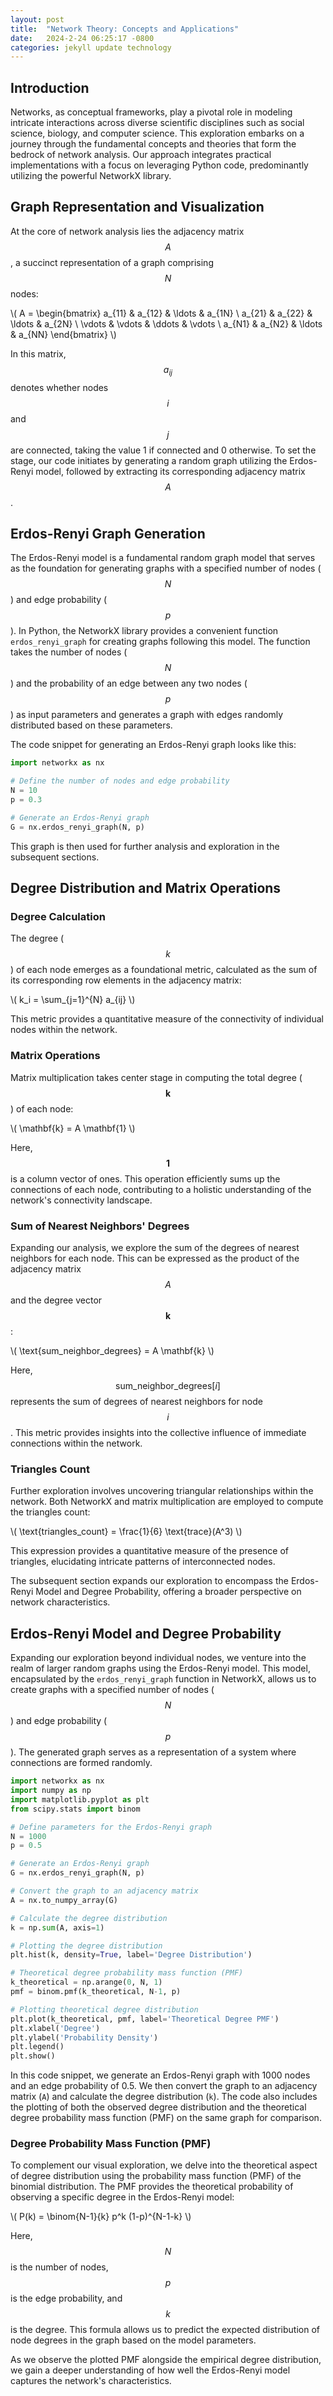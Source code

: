 ```yaml
---
layout: post
title:  "Network Theory: Concepts and Applications"
date:   2024-2-24 06:25:17 -0800
categories: jekyll update technology
---
```


## Introduction
Networks, as conceptual frameworks, play a pivotal role in modeling intricate interactions across diverse scientific disciplines such as social science, biology, and computer science. This exploration embarks on a journey through the fundamental concepts and theories that form the bedrock of network analysis. Our approach integrates practical implementations with a focus on leveraging Python code, predominantly utilizing the powerful NetworkX library.

## Graph Representation and Visualization

At the core of network analysis lies the adjacency matrix $$ A $$, a succinct representation of a graph comprising $$ N $$ nodes:

\\( A = \begin{bmatrix} a_{11} & a_{12} & \ldots & a_{1N} 
\\ a_{21} & a_{22} & \ldots & a_{2N} \\ \vdots & \vdots & \ddots & \vdots
 \\ a_{N1} & a_{N2} & \ldots & a_{NN} \end{bmatrix} \\)

In this matrix, $$ a_{ij} $$ denotes whether nodes $$ i $$ and $$ j $$ are connected, taking the value 1 if connected and 0 otherwise. To set the stage, our code initiates by generating a random graph utilizing the Erdos-Renyi model, followed by extracting its corresponding adjacency matrix $$ A $$.

## Erdos-Renyi Graph Generation

The Erdos-Renyi model is a fundamental random graph model that serves as the foundation for generating graphs with a specified number of nodes ($$ N $$) and edge probability ($$ p $$). In Python, the NetworkX library provides a convenient function `erdos_renyi_graph` for creating graphs following this model. The function takes the number of nodes ($$ N $$) and the probability of an edge between any two nodes ($$ p $$) as input parameters and generates a graph with edges randomly distributed based on these parameters.

The code snippet for generating an Erdos-Renyi graph looks like this:

```python
import networkx as nx

# Define the number of nodes and edge probability
N = 10
p = 0.3

# Generate an Erdos-Renyi graph
G = nx.erdos_renyi_graph(N, p)
```

This graph is then used for further analysis and exploration in the subsequent sections.

## Degree Distribution and Matrix Operations

### Degree Calculation

The degree ($$ k $$) of each node emerges as a foundational metric, calculated as the sum of its corresponding row elements in the adjacency matrix:

\\( k_i = \sum_{j=1}^{N} a_{ij} \\)

This metric provides a quantitative measure of the connectivity of individual nodes within the network.

### Matrix Operations

Matrix multiplication takes center stage in computing the total degree ($$ \mathbf{k} $$) of each node:

\\( \mathbf{k} = A \mathbf{1} \\)

Here, $$ \mathbf{1} $$ is a column vector of ones. This operation efficiently sums up the connections of each node, contributing to a holistic understanding of the network's connectivity landscape.

### Sum of Nearest Neighbors' Degrees

Expanding our analysis, we explore the sum of the degrees of nearest neighbors for each node. This can be expressed as the product of the adjacency matrix $$ A $$ and the degree vector $$ \mathbf{k} $$:

\\( \text{sum\_neighbor\_degrees} = A \mathbf{k} \\)

Here, $$\text{sum_neighbor_degrees}[i]$$ represents the sum of degrees of nearest neighbors for node $$ i $$. This metric provides insights into the collective influence of immediate connections within the network.

### Triangles Count

Further exploration involves uncovering triangular relationships within the network. Both NetworkX and matrix multiplication are employed to compute the triangles count:

\\( \text{triangles\_count} = \frac{1}{6} \text{trace}(A^3) \\)

This expression provides a quantitative measure of the presence of triangles, elucidating intricate patterns of interconnected nodes.

The subsequent section expands our exploration to encompass the Erdos-Renyi Model and Degree Probability, offering a broader perspective on network characteristics.
## Erdos-Renyi Model and Degree Probability

Expanding our exploration beyond individual nodes, we venture into the realm of larger random graphs using the Erdos-Renyi model. This model, encapsulated by the `erdos_renyi_graph` function in NetworkX, allows us to create graphs with a specified number of nodes ($$ N $$) and edge probability ($$ p $$). The generated graph serves as a representation of a system where connections are formed randomly.

```python
import networkx as nx
import numpy as np
import matplotlib.pyplot as plt
from scipy.stats import binom

# Define parameters for the Erdos-Renyi graph
N = 1000
p = 0.5

# Generate an Erdos-Renyi graph
G = nx.erdos_renyi_graph(N, p)

# Convert the graph to an adjacency matrix
A = nx.to_numpy_array(G)

# Calculate the degree distribution
k = np.sum(A, axis=1)

# Plotting the degree distribution
plt.hist(k, density=True, label='Degree Distribution')

# Theoretical degree probability mass function (PMF)
k_theoretical = np.arange(0, N, 1)
pmf = binom.pmf(k_theoretical, N-1, p)

# Plotting theoretical degree distribution
plt.plot(k_theoretical, pmf, label='Theoretical Degree PMF')
plt.xlabel('Degree')
plt.ylabel('Probability Density')
plt.legend()
plt.show()
```

In this code snippet, we generate an Erdos-Renyi graph with 1000 nodes and an edge probability of 0.5. We then convert the graph to an adjacency matrix (`A`) and calculate the degree distribution (`k`). The code also includes the plotting of both the observed degree distribution and the theoretical degree probability mass function (PMF) on the same graph for comparison.

### Degree Probability Mass Function (PMF)

To complement our visual exploration, we delve into the theoretical aspect of degree distribution using the probability mass function (PMF) of the binomial distribution. The PMF provides the theoretical probability of observing a specific degree in the Erdos-Renyi model:

\\( P(k) = \binom{N-1}{k} p^k (1-p)^{N-1-k} \\)

Here, $$ N $$ is the number of nodes, $$ p $$ is the edge probability, and $$ k $$ is the degree. This formula allows us to predict the expected distribution of node degrees in the graph based on the model parameters.

As we observe the plotted PMF alongside the empirical degree distribution, we gain a deeper understanding of how well the Erdos-Renyi model captures the network's characteristics.
<div>                        <script type="text/javascript">window.PlotlyConfig = {MathJaxConfig: 'local'};</script>
        <script charset="utf-8" src="https://cdn.plot.ly/plotly-2.24.1.min.js"></script>                <div id="bd6f53ca-fa66-476d-9af6-e227100a2077" class="plotly-graph-div" style="height:100%; width:100%;"></div>            <script type="text/javascript">                                    window.PLOTLYENV=window.PLOTLYENV || {};                                    if (document.getElementById("bd6f53ca-fa66-476d-9af6-e227100a2077")) {                    Plotly.newPlot(                        "bd6f53ca-fa66-476d-9af6-e227100a2077",                        [{"histnorm":"probability","name":"Degree Distribution","nbinsx":98,"x":[491.0,493.0,480.0,506.0,503.0,485.0,476.0,494.0,496.0,494.0,482.0,500.0,528.0,502.0,487.0,505.0,469.0,478.0,520.0,528.0,473.0,472.0,523.0,459.0,504.0,503.0,535.0,507.0,516.0,514.0,499.0,486.0,507.0,484.0,493.0,516.0,499.0,506.0,514.0,494.0,512.0,508.0,514.0,528.0,484.0,495.0,476.0,506.0,493.0,478.0,526.0,507.0,508.0,536.0,476.0,481.0,477.0,495.0,500.0,507.0,494.0,510.0,484.0,468.0,488.0,481.0,511.0,524.0,508.0,488.0,514.0,512.0,509.0,482.0,492.0,527.0,502.0,517.0,492.0,477.0,496.0,494.0,511.0,509.0,507.0,499.0,514.0,489.0,516.0,514.0,454.0,481.0,500.0,499.0,503.0,508.0,494.0,494.0,548.0,504.0,505.0,479.0,509.0,503.0,485.0,477.0,534.0,480.0,501.0,495.0,458.0,511.0,497.0,489.0,511.0,547.0,510.0,502.0,474.0,494.0,521.0,518.0,501.0,500.0,531.0,528.0,476.0,525.0,483.0,514.0,526.0,504.0,514.0,508.0,497.0,491.0,497.0,527.0,473.0,510.0,509.0,510.0,465.0,507.0,516.0,505.0,498.0,505.0,498.0,504.0,516.0,487.0,489.0,508.0,497.0,498.0,503.0,484.0,490.0,519.0,478.0,509.0,488.0,474.0,512.0,496.0,465.0,508.0,501.0,498.0,494.0,510.0,490.0,521.0,510.0,500.0,478.0,479.0,503.0,496.0,497.0,518.0,523.0,502.0,495.0,491.0,493.0,480.0,510.0,510.0,527.0,514.0,511.0,479.0,520.0,496.0,492.0,501.0,490.0,494.0,493.0,520.0,505.0,503.0,474.0,498.0,487.0,474.0,486.0,512.0,500.0,501.0,487.0,496.0,482.0,516.0,480.0,498.0,488.0,524.0,485.0,510.0,507.0,498.0,492.0,505.0,500.0,496.0,532.0,461.0,487.0,523.0,492.0,504.0,551.0,493.0,489.0,503.0,490.0,476.0,479.0,525.0,478.0,511.0,463.0,501.0,499.0,523.0,507.0,475.0,482.0,492.0,484.0,510.0,477.0,509.0,493.0,486.0,490.0,504.0,498.0,508.0,497.0,496.0,527.0,479.0,494.0,509.0,513.0,502.0,500.0,502.0,474.0,516.0,498.0,500.0,514.0,504.0,505.0,511.0,491.0,510.0,486.0,478.0,488.0,506.0,482.0,478.0,519.0,492.0,518.0,516.0,526.0,512.0,509.0,517.0,496.0,521.0,493.0,520.0,491.0,516.0,527.0,511.0,512.0,494.0,500.0,482.0,491.0,486.0,523.0,513.0,488.0,496.0,520.0,500.0,517.0,508.0,497.0,494.0,471.0,505.0,507.0,512.0,517.0,461.0,514.0,512.0,524.0,493.0,501.0,474.0,500.0,486.0,497.0,492.0,484.0,514.0,478.0,528.0,497.0,508.0,476.0,491.0,515.0,480.0,486.0,510.0,497.0,532.0,531.0,517.0,509.0,500.0,491.0,513.0,507.0,503.0,469.0,501.0,487.0,477.0,477.0,503.0,525.0,506.0,521.0,521.0,492.0,503.0,494.0,533.0,493.0,495.0,490.0,480.0,497.0,479.0,512.0,526.0,495.0,498.0,509.0,485.0,517.0,509.0,514.0,509.0,522.0,467.0,516.0,492.0,504.0,491.0,484.0,505.0,518.0,480.0,471.0,507.0,512.0,507.0,468.0,509.0,487.0,519.0,510.0,503.0,532.0,488.0,505.0,500.0,500.0,481.0,517.0,504.0,503.0,510.0,477.0,468.0,488.0,487.0,491.0,495.0,524.0,522.0,497.0,509.0,498.0,517.0,496.0,512.0,489.0,484.0,502.0,500.0,508.0,493.0,534.0,514.0,508.0,504.0,471.0,517.0,482.0,494.0,489.0,502.0,506.0,487.0,483.0,517.0,486.0,503.0,499.0,482.0,502.0,521.0,483.0,528.0,489.0,488.0,510.0,461.0,510.0,499.0,501.0,515.0,519.0,497.0,518.0,497.0,501.0,481.0,495.0,504.0,490.0,498.0,478.0,480.0,493.0,491.0,537.0,500.0,508.0,492.0,513.0,500.0,474.0,479.0,480.0,475.0,487.0,470.0,495.0,472.0,501.0,507.0,499.0,509.0,521.0,478.0,524.0,505.0,515.0,499.0,480.0,499.0,501.0,492.0,502.0,483.0,537.0,521.0,505.0,494.0,498.0,516.0,529.0,510.0,516.0,500.0,488.0,504.0,496.0,479.0,480.0,509.0,511.0,493.0,476.0,492.0,476.0,484.0,498.0,520.0,489.0,503.0,504.0,489.0,519.0,506.0,501.0,502.0,521.0,517.0,509.0,484.0,513.0,492.0,505.0,498.0,502.0,477.0,499.0,489.0,491.0,506.0,506.0,503.0,509.0,503.0,495.0,478.0,498.0,485.0,496.0,487.0,510.0,503.0,462.0,520.0,517.0,490.0,544.0,513.0,492.0,522.0,498.0,472.0,521.0,510.0,506.0,509.0,499.0,502.0,500.0,524.0,494.0,491.0,470.0,503.0,500.0,479.0,520.0,512.0,488.0,493.0,542.0,479.0,512.0,516.0,474.0,496.0,454.0,481.0,510.0,519.0,502.0,495.0,476.0,491.0,498.0,497.0,511.0,523.0,497.0,510.0,522.0,505.0,492.0,516.0,490.0,515.0,490.0,485.0,520.0,477.0,526.0,488.0,506.0,510.0,481.0,521.0,511.0,526.0,492.0,481.0,485.0,515.0,517.0,495.0,512.0,480.0,508.0,501.0,529.0,519.0,511.0,503.0,489.0,509.0,471.0,483.0,493.0,495.0,521.0,475.0,502.0,512.0,473.0,493.0,521.0,488.0,524.0,510.0,504.0,493.0,513.0,464.0,485.0,502.0,491.0,480.0,512.0,528.0,500.0,483.0,496.0,513.0,492.0,499.0,502.0,488.0,487.0,503.0,520.0,521.0,492.0,498.0,477.0,497.0,489.0,470.0,506.0,493.0,520.0,494.0,476.0,498.0,513.0,491.0,486.0,484.0,472.0,500.0,477.0,525.0,490.0,498.0,533.0,520.0,491.0,528.0,494.0,518.0,490.0,509.0,529.0,504.0,511.0,502.0,491.0,508.0,505.0,515.0,492.0,500.0,505.0,501.0,495.0,488.0,505.0,467.0,508.0,507.0,505.0,522.0,511.0,493.0,515.0,483.0,488.0,492.0,509.0,521.0,517.0,520.0,474.0,499.0,477.0,485.0,501.0,499.0,475.0,521.0,518.0,545.0,484.0,513.0,462.0,477.0,509.0,482.0,500.0,511.0,491.0,502.0,510.0,518.0,541.0,510.0,491.0,488.0,499.0,489.0,477.0,525.0,513.0,502.0,495.0,489.0,530.0,514.0,507.0,500.0,487.0,506.0,480.0,523.0,504.0,487.0,508.0,493.0,506.0,495.0,514.0,504.0,500.0,483.0,504.0,502.0,492.0,481.0,513.0,500.0,493.0,501.0,515.0,496.0,519.0,507.0,488.0,514.0,507.0,539.0,504.0,505.0,495.0,505.0,487.0,496.0,485.0,466.0,508.0,485.0,481.0,483.0,485.0,511.0,519.0,513.0,488.0,527.0,508.0,498.0,486.0,526.0,516.0,476.0,504.0,496.0,496.0,544.0,487.0,481.0,483.0,537.0,504.0,501.0,491.0,496.0,498.0,503.0,508.0,470.0,505.0,497.0,508.0,531.0,507.0,511.0,505.0,500.0,504.0,497.0,508.0,510.0,493.0,490.0,490.0,530.0,493.0,480.0,494.0,509.0,527.0,512.0,479.0,499.0,521.0,522.0,501.0,493.0,519.0,515.0,504.0,520.0,491.0,504.0,466.0,508.0,486.0,509.0,503.0,488.0,514.0,490.0,498.0,506.0,499.0,481.0,527.0,480.0,508.0,504.0,488.0,502.0,505.0,485.0,505.0,501.0,527.0,510.0,490.0,516.0,494.0,539.0,517.0,500.0,504.0,504.0,486.0,500.0,507.0,504.0,508.0,504.0,476.0,476.0,488.0,481.0,503.0,512.0,511.0,511.0,514.0,500.0,507.0,483.0,481.0,524.0,512.0,484.0,460.0,497.0,507.0,508.0,501.0,517.0,488.0,502.0,503.0,500.0,489.0,502.0,508.0,506.0,487.0,508.0,533.0,505.0,484.0,509.0,498.0,492.0,476.0,500.0,489.0,477.0,496.0,496.0,503.0,486.0,495.0,507.0,501.0,490.0,500.0,491.0,525.0,486.0,531.0,495.0,493.0,521.0,521.0,495.0,522.0,514.0,515.0,520.0,504.0,508.0,492.0,482.0,500.0,479.0,490.0,496.0],"type":"histogram"},{"mode":"lines","name":"Theoretical Degree PMF","x":[0,1,2,3,4,5,6,7,8,9,10,11,12,13,14,15,16,17,18,19,20,21,22,23,24,25,26,27,28,29,30,31,32,33,34,35,36,37,38,39,40,41,42,43,44,45,46,47,48,49,50,51,52,53,54,55,56,57,58,59,60,61,62,63,64,65,66,67,68,69,70,71,72,73,74,75,76,77,78,79,80,81,82,83,84,85,86,87,88,89,90,91,92,93,94,95,96,97,98,99,100,101,102,103,104,105,106,107,108,109,110,111,112,113,114,115,116,117,118,119,120,121,122,123,124,125,126,127,128,129,130,131,132,133,134,135,136,137,138,139,140,141,142,143,144,145,146,147,148,149,150,151,152,153,154,155,156,157,158,159,160,161,162,163,164,165,166,167,168,169,170,171,172,173,174,175,176,177,178,179,180,181,182,183,184,185,186,187,188,189,190,191,192,193,194,195,196,197,198,199,200,201,202,203,204,205,206,207,208,209,210,211,212,213,214,215,216,217,218,219,220,221,222,223,224,225,226,227,228,229,230,231,232,233,234,235,236,237,238,239,240,241,242,243,244,245,246,247,248,249,250,251,252,253,254,255,256,257,258,259,260,261,262,263,264,265,266,267,268,269,270,271,272,273,274,275,276,277,278,279,280,281,282,283,284,285,286,287,288,289,290,291,292,293,294,295,296,297,298,299,300,301,302,303,304,305,306,307,308,309,310,311,312,313,314,315,316,317,318,319,320,321,322,323,324,325,326,327,328,329,330,331,332,333,334,335,336,337,338,339,340,341,342,343,344,345,346,347,348,349,350,351,352,353,354,355,356,357,358,359,360,361,362,363,364,365,366,367,368,369,370,371,372,373,374,375,376,377,378,379,380,381,382,383,384,385,386,387,388,389,390,391,392,393,394,395,396,397,398,399,400,401,402,403,404,405,406,407,408,409,410,411,412,413,414,415,416,417,418,419,420,421,422,423,424,425,426,427,428,429,430,431,432,433,434,435,436,437,438,439,440,441,442,443,444,445,446,447,448,449,450,451,452,453,454,455,456,457,458,459,460,461,462,463,464,465,466,467,468,469,470,471,472,473,474,475,476,477,478,479,480,481,482,483,484,485,486,487,488,489,490,491,492,493,494,495,496,497,498,499,500,501,502,503,504,505,506,507,508,509,510,511,512,513,514,515,516,517,518,519,520,521,522,523,524,525,526,527,528,529,530,531,532,533,534,535,536,537,538,539,540,541,542,543,544,545,546,547,548,549,550,551,552,553,554,555,556,557,558,559,560,561,562,563,564,565,566,567,568,569,570,571,572,573,574,575,576,577,578,579,580,581,582,583,584,585,586,587,588,589,590,591,592,593,594,595,596,597,598,599,600,601,602,603,604,605,606,607,608,609,610,611,612,613,614,615,616,617,618,619,620,621,622,623,624,625,626,627,628,629,630,631,632,633,634,635,636,637,638,639,640,641,642,643,644,645,646,647,648,649,650,651,652,653,654,655,656,657,658,659,660,661,662,663,664,665,666,667,668,669,670,671,672,673,674,675,676,677,678,679,680,681,682,683,684,685,686,687,688,689,690,691,692,693,694,695,696,697,698,699,700,701,702,703,704,705,706,707,708,709,710,711,712,713,714,715,716,717,718,719,720,721,722,723,724,725,726,727,728,729,730,731,732,733,734,735,736,737,738,739,740,741,742,743,744,745,746,747,748,749,750,751,752,753,754,755,756,757,758,759,760,761,762,763,764,765,766,767,768,769,770,771,772,773,774,775,776,777,778,779,780,781,782,783,784,785,786,787,788,789,790,791,792,793,794,795,796,797,798,799,800,801,802,803,804,805,806,807,808,809,810,811,812,813,814,815,816,817,818,819,820,821,822,823,824,825,826,827,828,829,830,831,832,833,834,835,836,837,838,839,840,841,842,843,844,845,846,847,848,849,850,851,852,853,854,855,856,857,858,859,860,861,862,863,864,865,866,867,868,869,870,871,872,873,874,875,876,877,878,879,880,881,882,883,884,885,886,887,888,889,890,891,892,893,894,895,896,897,898,899,900,901,902,903,904,905,906,907,908,909,910,911,912,913,914,915,916,917,918,919,920,921,922,923,924,925,926,927,928,929,930,931,932,933,934,935,936,937,938,939,940,941,942,943,944,945,946,947,948,949,950,951,952,953,954,955,956,957,958,959,960,961,962,963,964,965,966,967,968,969,970,971,972,973,974,975,976,977,978,979,980,981,982,983,984,985,986,987,988,989,990,991,992,993,994,995,996,997,998,999],"y":[1.8665272370065832e-301,1.8646607097695253e-298,9.304656941750148e-296,3.0922476569750055e-293,7.699696665867358e-291,1.5322396365076122e-288,2.538410331147771e-286,3.600916369756244e-284,4.4651362984978364e-282,4.916611190901812e-280,4.867445078993045e-278,4.3762756210214245e-276,3.603133594641259e-274,2.735609890700628e-272,1.926650965879159e-270,1.265167467593843e-268,7.780779925702766e-267,4.499121568803844e-265,2.4545207669806632e-263,1.2673078275830082e-261,6.209808355157252e-260,2.8949535141421437e-258,1.2869384258323272e-256,5.466690617557818e-255,2.2231208511400654e-253,8.670171319445658e-252,3.247979563515524e-250,1.1704755982594894e-248,4.063222433958026e-247,1.3604789597839913e-245,4.398881969967804e-244,1.3750053641607901e-242,4.159391226586854e-241,1.2188276715483904e-239,3.462904502104752e-238,9.547722412946171e-237,2.556667890577855e-235,6.65424642872082e-234,1.684575016954878e-232,4.150965618702275e-231,9.962317484884934e-230,2.3302103580500135e-228,5.315098864313667e-227,1.1829185146856052e-225,2.5701593182716947e-224,5.454449219887331e-223,1.1312053382113255e-221,2.2936993347135486e-220,4.549170347182348e-219,8.829104081980454e-218,1.6775297755761015e-216,3.121521092199477e-215,5.690773068087043e-214,1.0168230368826974e-212,1.7813233201686194e-211,3.060637341017174e-210,5.15936008914303e-209,8.535572919407153e-208,1.3862947741519973e-206,2.211022682164531e-205,3.463935535390616e-204,5.332189291363554e-203,8.067086379514602e-202,1.1998190377152134e-200,1.7547353426584604e-199,2.5241193005934675e-198,3.572011252657658e-197,4.974158953328419e-196,6.817523741914705e-195,9.198716816988573e-194,1.2221152342570334e-192,1.5990775389081887e-191,2.061033272370437e-190,2.6172299225856836e-189,3.275074200424974e-188,4.0392581805235465e-187,4.9108875773734094e-186,5.886687316774167e-185,6.958366289827435e-184,8.11222196573584e-183,9.329055260595837e-182,1.0584446647514961e-180,1.1849417100512159e-179,1.3091464435144078e-178,1.4275930264991172e-177,1.5367619049959193e-176,1.6332562571700061e-175,1.7139804170071268e-174,1.7763069776257132e-173,1.81821983889543e-172,1.838422281550098e-171,1.8364020372845348e-170,1.812448967232965e-169,1.767624960516508e-168,1.7036895896043023e-167,1.6229885037808843e-166,1.5283141743935624e-165,1.4227502056467036e-164,1.3095109035647008e-163,1.1917871960725e-162,1.0726084764652579e-161,9.547277429131024e-161,8.405348168000723e-160,7.319997385142437e-159,6.306459285660183e-158,5.3755057720634713e-157,4.533681283230673e-156,3.783717183107224e-155,3.125070117899933e-154,2.5545297936228154e-153,2.0668468330219894e-152,1.6553394905916152e-151,1.3124477389690878e-150,1.0302134021817845e-149,8.006746266080501e-149,6.161713430853043e-148,4.695650580063636e-147,3.5438115061508223e-146,2.6488489393430844e-145,1.9610385845053577e-144,1.4380949619706306e-143,1.0446987368363784e-142,7.518405663462657e-142,5.360684363298027e-141,3.787064114717209e-140,2.650944880301688e-139,1.8388300201459704e-138,1.264014651643687e-137,8.611099814321677e-137,5.814161192460398e-136,3.891015567262424e-135,2.5811393343137805e-134,1.6972946531699857e-133,1.1064319280437401e-132,7.150522758850758e-132,4.581631249189281e-131,2.91068338183792e-130,1.8335180719169693e-129,1.1452844768060981e-128,7.094172190863537e-128,4.357848631530557e-127,2.6548879251662903e-126,1.6041505914032912e-125,9.613685712117237e-125,5.7148020622027784e-124,3.36976259529894e-123,1.971080312592454e-122,1.1437629296879936e-121,6.5843649736099e-121,3.760600397678942e-120,2.1310068920182377e-119,1.1981621531943273e-118,6.684483591504742e-118,3.7004951647088895e-117,2.032869421651932e-116,1.1082417169650462e-115,5.995871853323925e-115,3.2194394728356615e-114,1.7156759722326787e-113,9.074738947468907e-113,4.764237947421071e-112,2.4827302098673237e-111,1.2842764912771814e-110,6.594720387723765e-110,3.361698929351622e-109,1.701223397581181e-108,8.547110322787167e-108,4.26331910112665e-107,2.11135803103394e-106,1.038188475615051e-105,5.068802557414006e-105,2.4573317661382346e-104,1.1829480827689123e-103,5.654902106646379e-103,2.684453528787614e-102,1.2655280921426704e-101,5.92497243139493e-101,2.7549448084961986e-100,1.2722273216763393e-99,5.835187883219447e-99,2.658252257910977e-98,1.2028224305133294e-97,5.406092022856747e-97,2.413539444084194e-96,1.0703522752024445e-95,4.715335698865137e-95,2.063593149933583e-94,8.971664336342043e-94,3.874995447398808e-93,1.662762596740809e-92,7.088619491368781e-92,3.0024571562919497e-91,1.263534053272837e-90,5.283274512907546e-90,2.195009926496608e-89,9.061451235024427e-89,3.717044282122646e-88,1.5151200804793568e-87,6.137001538103002e-87,2.4702202170958375e-86,9.88088086838324e-86,3.927773041710839e-85,1.551664795685728e-84,6.092004148579081e-84,2.377076128562888e-83,9.21841718150063e-83,3.5531180786947246e-82,1.3611703557512773e-81,5.182917893052766e-81,1.9615732312942588e-80,7.379251679630695e-80,2.759350509586977e-79,1.025645378091737e-78,3.7895911387708147e-78,1.3918778668569567e-77,5.08197267666343e-77,1.8445678604186015e-76,6.655744860404832e-76,2.3875194866222544e-75,8.514395977406864e-75,3.0187403919895517e-74,1.064071839529364e-73,3.729044554747225e-73,1.299312833649587e-72,4.501190888000082e-72,1.5504101947556621e-71,5.3098119059330435e-71,1.8081429970423825e-70,6.122308744371279e-70,2.0612663938473656e-69,6.900761405488885e-69,2.297266459229781e-68,7.6047441408982e-68,2.503364272991303e-67,8.194773645774847e-67,2.667660357028706e-66,8.635985223601426e-66,2.7802770994124674e-65,8.901559452740763e-65,2.8343459177973737e-64,8.975428739692195e-64,2.8267014163593997e-63,8.85388294876228e-63,2.758184935066986e-62,8.545851684061038e-62,2.6335175597816614e-61,8.07183837429046e-61,2.460766921393208e-60,7.461680342288679e-60,2.250490737774673e-59,6.751472213324141e-59,2.0146823457290545e-58,5.9800888674810496e-58,1.7656626023748784e-57,5.185764966030021e-57,1.51505682340886e-56,4.403133893031643e-56,1.2729682811371526e-55,3.6610173046658766e-55,1.0474184643851048e-54,2.981114090942131e-54,8.440778977802121e-54,2.3775934677929737e-53,6.662685877427338e-53,1.857476062797957e-52,5.151867570402315e-52,1.421605562659756e-51,3.902759840560672e-51,1.0659776877948723e-50,2.8967646460150214e-50,7.831993302189113e-50,2.1068350986330043e-49,5.638882175753343e-49,1.501636388927745e-48,3.9787883881806783e-48,1.0489533023385212e-47,2.7516021409169973e-47,7.181979595245573e-47,1.8652479380459508e-46,4.820228542405179e-46,1.2394873394756499e-45,3.171499633747068e-45,8.074952968193372e-45,2.0458449746271488e-44,5.157834513496268e-44,1.293983044614005e-43,3.230433195295036e-43,8.025431596674257e-43,1.9840650336221667e-42,4.881211899326177e-42,1.1950553270765468e-41,2.9116640099562994e-41,7.059788078934677e-41,1.7035051780911536e-40,4.090730121538659e-40,9.776151646388744e-40,2.3251387699517496e-39,5.503611297225867e-39,1.2964882988766728e-38,3.039592968269731e-38,7.092383592628734e-38,1.647035259550654e-37,3.8067238780342545e-37,8.75672126399362e-37,2.004828289387996e-36,4.56837921680208e-36,1.036096462895612e-35,2.3388105823670156e-35,5.25473026947394e-35,1.1750869308112202e-34,2.6155160718054344e-34,5.794503451684999e-34,1.2777622996022325e-33,2.8045453668587637e-33,6.127127776003253e-33,1.3324071512895958e-32,2.884071175576346e-32,6.213945151162724e-32,1.33267628713616e-31,2.8449923245760477e-31,6.045608689723909e-31,1.2788063240879454e-30,2.6926418873656286e-30,5.6437107050974945e-30,1.1775149495820519e-29,2.4456079722086846e-29,5.056256973216911e-29,1.0406302577905622e-28,2.1320229671805337e-28,4.348290002972962e-28,8.82834636967292e-28,1.7843394928431444e-27,3.590177051865452e-27,7.191135416198459e-27,1.4339210141282576e-26,2.8464402220754226e-26,5.625108057911026e-26,1.1066607247462427e-25,2.1674834313078494e-25,4.226273003228654e-25,8.203941712149385e-25,1.5854538382130238e-24,3.050376098082347e-24,5.842848677667982e-24,1.1142176548111623e-23,2.1153987359458443e-23,3.998470443088359e-23,7.524499133534911e-23,1.4097624813404914e-22,2.629671562614994e-22,4.883675759142319e-22,9.029930392260144e-22,1.6623280949387353e-21,3.0468166499302005e-21,5.5600100447877814e-21,1.0101990081375218e-20,1.827438655170106e-20,3.291437129620398e-20,5.902521333006319e-20,1.0539042268681725e-19,1.8736075144325036e-19,3.3164410020007037e-19,5.844998230045953e-19,1.0256925268702954e-18,1.7921440854106855e-18,3.1178397102352096e-18,5.400848022647333e-18,9.315359123531512e-18,1.5998116755630176e-17,2.7357213205427413e-17,4.658120086329322e-17,7.897459661189142e-17,1.333227061082446e-16,2.2411082233209047e-16,3.7511597534729577e-16,6.251932922454906e-16,1.0375548254286654e-15,1.7145799900320196e-15,2.821345909523566e-15,4.6228385483222564e-15,7.54252605252595e-15,1.2254130253316301e-14,1.9824744755365255e-14,3.19369908983301e-14,5.12322562327367e-14,8.183853917696765e-14,1.301784016960053e-13,2.0619989726009308e-13,3.2524313691540306e-13,5.108574721216101e-13,7.990334820363731e-13,1.2445304106397552e-12,1.930292065482084e-12,2.9813925795104975e-12,4.58559366290206e-12,7.0235042178626815e-12,1.071261754441649e-11,1.6271305741267197e-11,2.4611372000609658e-11,3.707126459239779e-11,5.5606896888595937e-11,8.306366891837574e-11,1.235623731671371e-10,1.8304401186298442e-10,2.700352254216316e-10,3.967184175947392e-10,5.804205419982053e-10,8.45674155786075e-10,1.2270566181994362e-09,1.7730818126059747e-09,2.5515079742379286e-09,3.6565406248811437e-09,5.2185579791993325e-09,7.417175626610077e-09,1.0498707529452909e-08,1.4799382902963676e-08,2.077605676762178e-08,2.9046621332192584e-08,4.044290338596843e-08,5.607953906264662e-08,7.744317299127207e-08,1.0650735667920987e-07,1.458797444563555e-07,1.9898962778089443e-07,2.703255320797013e-07,3.6573454340195657e-07,4.927972486214106e-07,6.612946685247637e-07,8.837863327013068e-07,1.176321668933413e-06,1.5593101192838384e-06,2.058578788567344e-06,2.7066498886718765e-06,3.544273641748047e-06,4.622255486703786e-06,6.003619195373932e-06,7.76614960135512e-06,1.0005359783896879e-05,1.2837927393949796e-05,1.640564297951251e-05,2.0879909246652228e-05,2.6466823738953276e-05,3.341286797813547e-05,4.201121323661821e-05,5.2608636395403235e-05,6.561301842572924e-05,8.15013726633487e-05,0.00010082832009582104,0.00012423489440377986,0.00015245752074940355,0.00018633696980482832,0.00022682704306618539,0.00027500269823068854,0.0003320672757884886,0.000399358441807304,0.00047835241930764804,0.0005706660440863217,0.0006780561530391031,0.0008024157968279287,0.0009457667670673566,0.001110247943948626,0.0012980990060483808,0.0015116391022814478,0.0017532401683048263,0.0020252946771797285,0.002330177746862727,0.0026702036841731156,0.0030475772241204823,0.003464339921436147,0.003922312363075882,0.0044230330902770894,0.004967695339185954,0.005557082921801257,0.006191506764882107,0.006870743793940927,0.0075939799827768086,0.008359759476838372,0.009165941732466305,0.010009668586500927,0.010887343076340232,0.011794621666035197,0.012726421298694947,0.013676942391543559,0.014639708522625382,0.015607623135691494,0.01657304312346611,0.017527868653213256,0.01846364808849772,0.019371696355145133,0.020243224616521793,0.021069478682502207,0.02184188319632109,0.0225521883409169,0.023192615596034232,0.023755998970836672,0.024235918141964703,0.024626820047480208,0.02492412572209771,0.025124319502998087,0.0252250181783608,0.025225018178360793,0.025124319502998083,0.024924125722097706,0.02462682004748021,0.024235918141964703,0.023755998970836675,0.023192615596034274,0.0225521883409169,0.021841883196321094,0.02106947868250224,0.020243224616521796,0.019371696355145147,0.018463648088497722,0.017527868653213253,0.016573043123466108,0.015607623135691494,0.014639708522625344,0.013676942391543627,0.012726421298694947,0.01179462166603524,0.010887343076340232,0.010009668586500927,0.009165941732466305,0.008359759476838372,0.007593979982776808,0.006870743793940928,0.006191506764882107,0.005557082921801257,0.004967695339185954,0.0044230330902770894,0.003922312363075883,0.0034643399214361456,0.0030475772241204827,0.002670203684173115,0.0023301777468627267,0.0020252946771797285,0.0017532401683048265,0.0015116391022814478,0.0012980990060483808,0.001110247943948626,0.00094576676706735,0.0008024157968279287,0.0006780561530390981,0.0005706660440863216,0.0004783524193076481,0.000399358441807304,0.0003320672757884863,0.0002750026982306885,0.00022682704306618539,0.00018633696980482667,0.00015245752074940572,0.00012423489440377988,0.00010082832009582104,8.15013726633487e-05,6.561301842572829e-05,5.2608636395404814e-05,4.2011213236617553e-05,3.3412867978135477e-05,2.64668237389529e-05,2.0879909246652224e-05,1.640564297951228e-05,1.2837927393949796e-05,1.0005359783896738e-05,7.76614960135512e-06,6.003619195373931e-06,4.622255486703876e-06,3.5442736417480467e-06,2.706649888671877e-06,2.0585787885673077e-06,1.5593101192838382e-06,1.1763216689334128e-06,8.837863327013068e-07,6.612946685247542e-07,4.927972486214036e-07,3.6573454340196186e-07,2.703255320796975e-07,1.989896277808966e-07,1.458797444563555e-07,1.0650735667920872e-07,7.744317299127096e-08,5.607953906264664e-08,4.044290338596843e-08,2.904662133219165e-08,2.077605676762178e-08,1.4799382902963888e-08,1.049870752945291e-08,7.417175626610262e-09,5.218557979199332e-09,3.6565406248811437e-09,2.5515079742379282e-09,1.7730818126059749e-09,1.2270566181994362e-09,8.456741557860752e-10,5.804205419982053e-10,3.967184175947392e-10,2.7003522542163165e-10,1.8304401186298442e-10,1.235623731671371e-10,8.306366891837576e-11,5.5606896888595937e-11,3.707126459239714e-11,2.4611372000609658e-11,1.62713057412672e-11,1.0712617544416188e-11,7.0235042178626815e-12,4.58559366290193e-12,2.9813925795104975e-12,1.930292065482084e-12,1.2445304106397554e-12,7.990334820363732e-13,5.108574721216101e-13,3.2524313691539377e-13,2.0619989726008717e-13,1.301784016960053e-13,8.183853917696999e-14,5.12322562327367e-14,3.19369908983301e-14,1.982474475536582e-14,1.2254130253316301e-14,7.542526052525737e-15,4.6228385483222564e-15,2.821345909523566e-15,1.7145799900320683e-15,1.0375548254286654e-15,6.251932922454905e-16,3.7511597534729577e-16,2.241108223320905e-16,1.333227061082446e-16,7.897459661189143e-17,4.6581200863293213e-17,2.7357213205427413e-17,1.5998116755630176e-17,9.315359123531512e-18,5.4008480226473325e-18,3.1178397102352096e-18,1.7921440854106855e-18,1.0256925268702952e-18,5.844998230045953e-19,3.3164410020007037e-19,1.8736075144325036e-19,1.0539042268681726e-19,5.902521333006318e-20,3.291437129620398e-20,1.827438655170106e-20,1.0101990081375218e-20,5.5600100447877814e-21,3.0468166499302e-21,1.6623280949387351e-21,9.029930392260144e-22,4.883675759142319e-22,2.6296715626149944e-22,1.4097624813404914e-22,7.524499133534911e-23,3.9984704430883597e-23,2.1153987359458443e-23,1.1142176548111623e-23,5.842848677667982e-24,3.050376098082347e-24,1.5854538382130238e-24,8.203941712149384e-25,4.226273003228654e-25,2.1674834313078494e-25,1.1066607247462425e-25,5.625108057911026e-26,2.846440222075422e-26,1.433921014128258e-26,7.191135416198459e-27,3.590177051865452e-27,1.7843394928431444e-27,8.82834636967292e-28,4.348290002972962e-28,2.1320229671805337e-28,1.0406302577905622e-28,5.056256973216911e-29,2.4456079722086846e-29,1.1775149495820519e-29,5.643710705097493e-30,2.6926418873656282e-30,1.2788063240879455e-30,6.045608689723909e-31,2.8449923245760477e-31,1.33267628713616e-31,6.213945151162724e-32,2.8840711755763457e-32,1.3324071512895958e-32,6.127127776003252e-33,2.8045453668587637e-33,1.2777622996022327e-33,5.794503451684999e-34,2.6155160718054344e-34,1.1750869308112202e-34,5.254730269473941e-35,2.3388105823670156e-35,1.036096462895612e-35,4.568379216802079e-36,2.004828289387996e-36,8.756721263993622e-37,3.8067238780342545e-37,1.647035259550654e-37,7.092383592628736e-38,3.039592968269731e-38,1.2964882988766728e-38,5.503611297225867e-39,2.32513876995175e-39,9.776151646388745e-40,4.0907301215386595e-40,1.703505178091154e-40,7.059788078934677e-41,2.9116640099563e-41,1.1950553270765466e-41,4.881211899326176e-42,1.984065033622167e-42,8.025431596674259e-43,3.230433195295036e-43,1.2939830446140048e-43,5.15783451349627e-44,2.0458449746271488e-44,8.074952968193372e-45,3.1714996337470684e-45,1.2394873394756499e-45,4.8202285424051795e-46,1.865247938045951e-46,7.181979595245573e-47,2.7516021409169978e-47,1.0489533023385214e-47,3.9787883881806765e-48,1.501636388927745e-48,5.6388821757533445e-49,2.106835098633004e-49,7.831993302189113e-50,2.896764646015021e-50,1.0659776877948722e-50,3.902759840560674e-51,1.421605562659756e-51,5.151867570402315e-52,1.8574760627979565e-52,6.662685877427338e-53,2.377593467792974e-53,8.440778977802122e-54,2.981114090942131e-54,1.0474184643851048e-54,3.6610173046658766e-55,1.2729682811371526e-55,4.403133893031644e-56,1.51505682340886e-56,5.18576496603002e-57,1.7656626023748784e-57,5.98008886748105e-58,2.0146823457290545e-58,6.751472213324141e-59,2.2504907377746727e-59,7.461680342288678e-60,2.460766921393208e-60,8.07183837429046e-61,2.633517559781662e-61,8.545851684061038e-62,2.758184935066986e-62,8.853882948762276e-63,2.8267014163593997e-63,8.975428739692195e-64,2.834345917797374e-64,8.901559452740765e-65,2.7802770994124666e-65,8.635985223601424e-66,2.6676603570287065e-66,8.194773645774847e-67,2.5033642729913033e-67,7.604744140898201e-68,2.297266459229781e-68,6.900761405488885e-69,2.0612663938473656e-69,6.122308744371279e-70,1.808142997042382e-70,5.309811905933044e-71,1.550410194755662e-71,4.501190888000082e-72,1.299312833649587e-72,3.729044554747226e-73,1.0640718395293637e-73,3.0187403919895513e-74,8.514395977406864e-75,2.3875194866222544e-75,6.655744860404831e-76,1.8445678604186018e-76,5.081972676663428e-77,1.3918778668569567e-77,3.789591138770814e-78,1.0256453780917372e-78,2.7593505095869773e-79,7.379251679630693e-80,1.9615732312942588e-80,5.182917893052765e-81,1.3611703557512775e-81,3.5531180786947234e-82,9.218417181500629e-83,2.3770761285628873e-83,6.092004148579081e-84,1.5516647956857277e-84,3.927773041710839e-85,9.88088086838324e-86,2.4702202170958375e-86,6.137001538103e-87,1.5151200804793568e-87,3.717044282122646e-88,9.061451235024427e-89,2.195009926496608e-89,5.283274512907546e-90,1.263534053272837e-90,3.0024571562919497e-91,7.088619491368781e-92,1.6627625967408088e-92,3.874995447398808e-93,8.971664336342042e-94,2.0635931499335832e-94,4.715335698865138e-95,1.0703522752024445e-95,2.4135394440841936e-96,5.406092022856748e-97,1.2028224305133294e-97,2.658252257910977e-98,5.835187883219448e-99,1.272227321676339e-99,2.7549448084961986e-100,5.92497243139493e-101,1.2655280921426704e-101,2.6844535287876136e-102,5.654902106646378e-103,1.1829480827689123e-103,2.4573317661382346e-104,5.0688025574140085e-105,1.0381884756150512e-105,2.11135803103394e-106,4.26331910112665e-107,8.547110322787164e-108,1.7012233975811812e-108,3.3616989293516222e-109,6.594720387723765e-110,1.2842764912771814e-110,2.4827302098673237e-111,4.764237947421071e-112,9.074738947468907e-113,1.7156759722326792e-113,3.2194394728356615e-114,5.995871853323923e-115,1.1082417169650462e-115,2.032869421651932e-116,3.70049516470889e-117,6.684483591504741e-118,1.198162153194327e-118,2.1310068920182377e-119,3.760600397678942e-120,6.5843649736099e-121,1.1437629296879936e-121,1.971080312592454e-122,3.369762595298942e-123,5.714802062202779e-124,9.613685712117235e-125,1.6041505914032912e-125,2.65488792516629e-126,4.357848631530558e-127,7.09417219086354e-128,1.1452844768060981e-128,1.8335180719169693e-129,2.91068338183792e-130,4.581631249189281e-131,7.150522758850758e-132,1.10643192804374e-132,1.6972946531699853e-133,2.5811393343137805e-134,3.891015567262425e-135,5.814161192460399e-136,8.611099814321679e-137,1.2640146516436872e-137,1.8388300201459704e-138,2.650944880301689e-139,3.7870641147172086e-140,5.360684363298025e-141,7.518405663462657e-142,1.0446987368363784e-142,1.4380949619706306e-143,1.9610385845053574e-144,2.648848939343085e-145,3.5438115061508228e-146,4.6956505800636357e-147,6.161713430853044e-148,8.006746266080501e-149,1.0302134021817845e-149,1.312447738969088e-150,1.6553394905916152e-151,2.0668468330219894e-152,2.554529793622816e-153,3.125070117899933e-154,3.783717183107224e-155,4.5336812832306734e-156,5.3755057720634713e-157,6.306459285660183e-158,7.319997385142439e-159,8.405348168000723e-160,9.547277429131024e-161,1.0726084764652579e-161,1.1917871960725e-162,1.3095109035647008e-163,1.4227502056467035e-164,1.528314174393562e-165,1.622988503780884e-166,1.7036895896043023e-167,1.7676249605165075e-168,1.812448967232965e-169,1.836402037284535e-170,1.838422281550098e-171,1.81821983889543e-172,1.7763069776257136e-173,1.7139804170071268e-174,1.633256257170006e-175,1.5367619049959191e-176,1.4275930264991174e-177,1.3091464435144078e-178,1.1849417100512159e-179,1.0584446647514964e-180,9.329055260595836e-182,8.11222196573584e-183,6.958366289827434e-184,5.886687316774168e-185,4.9108875773734094e-186,4.0392581805235465e-187,3.275074200424973e-188,2.617229922585683e-189,2.0610332723704379e-190,1.5990775389081887e-191,1.2221152342570334e-192,9.198716816988573e-194,6.817523741914705e-195,4.974158953328419e-196,3.572011252657658e-197,2.5241193005934682e-198,1.7547353426584602e-199,1.1998190377152139e-200,8.067086379514602e-202,5.332189291363554e-203,3.463935535390616e-204,2.211022682164531e-205,1.3862947741519975e-206,8.535572919407153e-208,5.15936008914303e-209,3.060637341017174e-210,1.7813233201686194e-211,1.0168230368826971e-212,5.690773068087043e-214,3.121521092199477e-215,1.6775297755761015e-216,8.829104081980454e-218,4.5491703471823483e-219,2.2936993347135486e-220,1.1312053382113258e-221,5.454449219887331e-223,2.570159318271694e-224,1.1829185146856052e-225,5.315098864313666e-227,2.3302103580500135e-228,9.962317484884936e-230,4.150965618702276e-231,1.684575016954878e-232,6.654246428720822e-234,2.556667890577855e-235,9.547722412946171e-237,3.462904502104752e-238,1.21882767154839e-239,4.159391226586853e-241,1.3750053641607903e-242,4.398881969967804e-244,1.3604789597839915e-245,4.063222433958026e-247,1.1704755982594896e-248,3.247979563515524e-250,8.67017131944566e-252,2.2231208511400648e-253,5.466690617557818e-255,1.2869384258323272e-256,2.8949535141421437e-258,6.20980835515725e-260,1.2673078275830082e-261,2.454520766980663e-263,4.499121568803844e-265,7.780779925702766e-267,1.2651674675938429e-268,1.926650965879159e-270,2.7356098907006284e-272,3.603133594641259e-274,4.3762756210214245e-276,4.867445078993045e-278,4.916611190901812e-280,4.4651362984978364e-282,3.600916369756244e-284,2.538410331147771e-286,1.5322396365076118e-288,7.699696665867357e-291,3.092247656975005e-293,9.304656941750149e-296,1.8646607097695251e-298,1.8665272370064378e-301],"type":"scatter"}],                        {"template":{"data":{"histogram2dcontour":[{"type":"histogram2dcontour","colorbar":{"outlinewidth":0,"ticks":""},"colorscale":[[0.0,"#0d0887"],[0.1111111111111111,"#46039f"],[0.2222222222222222,"#7201a8"],[0.3333333333333333,"#9c179e"],[0.4444444444444444,"#bd3786"],[0.5555555555555556,"#d8576b"],[0.6666666666666666,"#ed7953"],[0.7777777777777778,"#fb9f3a"],[0.8888888888888888,"#fdca26"],[1.0,"#f0f921"]]}],"choropleth":[{"type":"choropleth","colorbar":{"outlinewidth":0,"ticks":""}}],"histogram2d":[{"type":"histogram2d","colorbar":{"outlinewidth":0,"ticks":""},"colorscale":[[0.0,"#0d0887"],[0.1111111111111111,"#46039f"],[0.2222222222222222,"#7201a8"],[0.3333333333333333,"#9c179e"],[0.4444444444444444,"#bd3786"],[0.5555555555555556,"#d8576b"],[0.6666666666666666,"#ed7953"],[0.7777777777777778,"#fb9f3a"],[0.8888888888888888,"#fdca26"],[1.0,"#f0f921"]]}],"heatmap":[{"type":"heatmap","colorbar":{"outlinewidth":0,"ticks":""},"colorscale":[[0.0,"#0d0887"],[0.1111111111111111,"#46039f"],[0.2222222222222222,"#7201a8"],[0.3333333333333333,"#9c179e"],[0.4444444444444444,"#bd3786"],[0.5555555555555556,"#d8576b"],[0.6666666666666666,"#ed7953"],[0.7777777777777778,"#fb9f3a"],[0.8888888888888888,"#fdca26"],[1.0,"#f0f921"]]}],"heatmapgl":[{"type":"heatmapgl","colorbar":{"outlinewidth":0,"ticks":""},"colorscale":[[0.0,"#0d0887"],[0.1111111111111111,"#46039f"],[0.2222222222222222,"#7201a8"],[0.3333333333333333,"#9c179e"],[0.4444444444444444,"#bd3786"],[0.5555555555555556,"#d8576b"],[0.6666666666666666,"#ed7953"],[0.7777777777777778,"#fb9f3a"],[0.8888888888888888,"#fdca26"],[1.0,"#f0f921"]]}],"contourcarpet":[{"type":"contourcarpet","colorbar":{"outlinewidth":0,"ticks":""}}],"contour":[{"type":"contour","colorbar":{"outlinewidth":0,"ticks":""},"colorscale":[[0.0,"#0d0887"],[0.1111111111111111,"#46039f"],[0.2222222222222222,"#7201a8"],[0.3333333333333333,"#9c179e"],[0.4444444444444444,"#bd3786"],[0.5555555555555556,"#d8576b"],[0.6666666666666666,"#ed7953"],[0.7777777777777778,"#fb9f3a"],[0.8888888888888888,"#fdca26"],[1.0,"#f0f921"]]}],"surface":[{"type":"surface","colorbar":{"outlinewidth":0,"ticks":""},"colorscale":[[0.0,"#0d0887"],[0.1111111111111111,"#46039f"],[0.2222222222222222,"#7201a8"],[0.3333333333333333,"#9c179e"],[0.4444444444444444,"#bd3786"],[0.5555555555555556,"#d8576b"],[0.6666666666666666,"#ed7953"],[0.7777777777777778,"#fb9f3a"],[0.8888888888888888,"#fdca26"],[1.0,"#f0f921"]]}],"mesh3d":[{"type":"mesh3d","colorbar":{"outlinewidth":0,"ticks":""}}],"scatter":[{"fillpattern":{"fillmode":"overlay","size":10,"solidity":0.2},"type":"scatter"}],"parcoords":[{"type":"parcoords","line":{"colorbar":{"outlinewidth":0,"ticks":""}}}],"scatterpolargl":[{"type":"scatterpolargl","marker":{"colorbar":{"outlinewidth":0,"ticks":""}}}],"bar":[{"error_x":{"color":"#2a3f5f"},"error_y":{"color":"#2a3f5f"},"marker":{"line":{"color":"#E5ECF6","width":0.5},"pattern":{"fillmode":"overlay","size":10,"solidity":0.2}},"type":"bar"}],"scattergeo":[{"type":"scattergeo","marker":{"colorbar":{"outlinewidth":0,"ticks":""}}}],"scatterpolar":[{"type":"scatterpolar","marker":{"colorbar":{"outlinewidth":0,"ticks":""}}}],"histogram":[{"marker":{"pattern":{"fillmode":"overlay","size":10,"solidity":0.2}},"type":"histogram"}],"scattergl":[{"type":"scattergl","marker":{"colorbar":{"outlinewidth":0,"ticks":""}}}],"scatter3d":[{"type":"scatter3d","line":{"colorbar":{"outlinewidth":0,"ticks":""}},"marker":{"colorbar":{"outlinewidth":0,"ticks":""}}}],"scattermapbox":[{"type":"scattermapbox","marker":{"colorbar":{"outlinewidth":0,"ticks":""}}}],"scatterternary":[{"type":"scatterternary","marker":{"colorbar":{"outlinewidth":0,"ticks":""}}}],"scattercarpet":[{"type":"scattercarpet","marker":{"colorbar":{"outlinewidth":0,"ticks":""}}}],"carpet":[{"aaxis":{"endlinecolor":"#2a3f5f","gridcolor":"white","linecolor":"white","minorgridcolor":"white","startlinecolor":"#2a3f5f"},"baxis":{"endlinecolor":"#2a3f5f","gridcolor":"white","linecolor":"white","minorgridcolor":"white","startlinecolor":"#2a3f5f"},"type":"carpet"}],"table":[{"cells":{"fill":{"color":"#EBF0F8"},"line":{"color":"white"}},"header":{"fill":{"color":"#C8D4E3"},"line":{"color":"white"}},"type":"table"}],"barpolar":[{"marker":{"line":{"color":"#E5ECF6","width":0.5},"pattern":{"fillmode":"overlay","size":10,"solidity":0.2}},"type":"barpolar"}],"pie":[{"automargin":true,"type":"pie"}]},"layout":{"autotypenumbers":"strict","colorway":["#636efa","#EF553B","#00cc96","#ab63fa","#FFA15A","#19d3f3","#FF6692","#B6E880","#FF97FF","#FECB52"],"font":{"color":"#2a3f5f"},"hovermode":"closest","hoverlabel":{"align":"left"},"paper_bgcolor":"white","plot_bgcolor":"#E5ECF6","polar":{"bgcolor":"#E5ECF6","angularaxis":{"gridcolor":"white","linecolor":"white","ticks":""},"radialaxis":{"gridcolor":"white","linecolor":"white","ticks":""}},"ternary":{"bgcolor":"#E5ECF6","aaxis":{"gridcolor":"white","linecolor":"white","ticks":""},"baxis":{"gridcolor":"white","linecolor":"white","ticks":""},"caxis":{"gridcolor":"white","linecolor":"white","ticks":""}},"coloraxis":{"colorbar":{"outlinewidth":0,"ticks":""}},"colorscale":{"sequential":[[0.0,"#0d0887"],[0.1111111111111111,"#46039f"],[0.2222222222222222,"#7201a8"],[0.3333333333333333,"#9c179e"],[0.4444444444444444,"#bd3786"],[0.5555555555555556,"#d8576b"],[0.6666666666666666,"#ed7953"],[0.7777777777777778,"#fb9f3a"],[0.8888888888888888,"#fdca26"],[1.0,"#f0f921"]],"sequentialminus":[[0.0,"#0d0887"],[0.1111111111111111,"#46039f"],[0.2222222222222222,"#7201a8"],[0.3333333333333333,"#9c179e"],[0.4444444444444444,"#bd3786"],[0.5555555555555556,"#d8576b"],[0.6666666666666666,"#ed7953"],[0.7777777777777778,"#fb9f3a"],[0.8888888888888888,"#fdca26"],[1.0,"#f0f921"]],"diverging":[[0,"#8e0152"],[0.1,"#c51b7d"],[0.2,"#de77ae"],[0.3,"#f1b6da"],[0.4,"#fde0ef"],[0.5,"#f7f7f7"],[0.6,"#e6f5d0"],[0.7,"#b8e186"],[0.8,"#7fbc41"],[0.9,"#4d9221"],[1,"#276419"]]},"xaxis":{"gridcolor":"white","linecolor":"white","ticks":"","title":{"standoff":15},"zerolinecolor":"white","automargin":true,"zerolinewidth":2},"yaxis":{"gridcolor":"white","linecolor":"white","ticks":"","title":{"standoff":15},"zerolinecolor":"white","automargin":true,"zerolinewidth":2},"scene":{"xaxis":{"backgroundcolor":"#E5ECF6","gridcolor":"white","linecolor":"white","showbackground":true,"ticks":"","zerolinecolor":"white","gridwidth":2},"yaxis":{"backgroundcolor":"#E5ECF6","gridcolor":"white","linecolor":"white","showbackground":true,"ticks":"","zerolinecolor":"white","gridwidth":2},"zaxis":{"backgroundcolor":"#E5ECF6","gridcolor":"white","linecolor":"white","showbackground":true,"ticks":"","zerolinecolor":"white","gridwidth":2}},"shapedefaults":{"line":{"color":"#2a3f5f"}},"annotationdefaults":{"arrowcolor":"#2a3f5f","arrowhead":0,"arrowwidth":1},"geo":{"bgcolor":"white","landcolor":"#E5ECF6","subunitcolor":"white","showland":true,"showlakes":true,"lakecolor":"white"},"title":{"x":0.05},"mapbox":{"style":"light"}}},"legend":{"x":0,"y":1,"traceorder":"normal","orientation":"h"},"title":{"text":"Degree Distribution and Theoretical Degree PMF"},"xaxis":{"title":{"text":"Degree"}},"yaxis":{"title":{"text":"Probability Density"}}},                        {"responsive": true}                    )                };                            </script>        </div>
## Conclusion

By incorporating the adjacency matrix, exploring degree distributions, and navigating through the Erdos-Renyi model with practical code implementations, we've gained a comprehensive insight into the structural representation of networks. The journey through adjacency matrices, degree calculations, and theoretical distributions equips us with a foundational understanding of network analysis principles.

Certainly, let's create a code appendix section for your provided code:



## Code Appendix

In this section, we present the code used for various network analysis tasks using NetworkX and visualization with Matplotlib and Plotly.

## Graph Drawing Function

The following function `draw_graph` is designed to visualize a graph using NetworkX. It provides flexibility in choosing different layout algorithms and adjusting visual parameters.

```python
import networkx as nx
import matplotlib.pyplot as plt
import numpy as np

def draw_graph(graph, graph_layout='shell', node_size=1600, node_color='blue', node_alpha=0.3,
               node_text_size=12, edge_color='blue', edge_alpha=0.3, edge_thickness=1,
               text_font='sans-serif'):

    G = nx.Graph()
    G.add_edges_from(graph)

    layouts = {'spring': nx.spring_layout, 'spectral': nx.spectral_layout,
               'random': nx.random_layout, 'shell': nx.shell_layout}

    graph_pos = layouts.get(graph_layout, nx.shell_layout)(G)

    nx.draw_networkx_nodes(G, graph_pos, node_size=node_size, alpha=node_alpha, node_color=node_color)
    nx.draw_networkx_edges(G, graph_pos, width=edge_thickness, alpha=edge_alpha, edge_color=edge_color)
    nx.draw_networkx_labels(G, graph_pos, font_size=node_text_size, font_family=text_font)

    plt.show()
```

## Graph Generation and Analysis

The subsequent code snippets showcase the generation and analysis of a random graph using the Erdos-Renyi model, extracting its adjacency matrix, and performing various network metrics.

```python
import networkx as nx
import numpy as np
import matplotlib.pyplot as plt
from scipy.stats import binom

# Generating a random graph using the Erdos-Renyi model
G = nx.erdos_renyi_graph(10, 0.6)
A = nx.to_numpy_array(G)  # Adjacency matrix of the random graph

# Drawing the random graph with different layout algorithms
draw_graph(list(G.edges()), graph_layout='random')
draw_graph(list(G.edges()), graph_layout='shell')
draw_graph(list(G.edges()), graph_layout='spring')
draw_graph(list(G.edges()), graph_layout='spectral')

# Calculating degree-related metrics
N = A.shape[0]
k = np.sum(A, axis=1).reshape(N, 1)
ones = np.ones(N).reshape((N, 1))
k_total = A @ ones
sum_neighbor_degrees = A @ k

# Counting triangles in the graph
triangles_count_nx = sum(nx.triangles(G).values()) // 3
triangles_count_matrix = np.trace(A @ A @ A) // 6

# Displaying results
print("Total Degrees (k):", k_total)
print("Sum of Nearest Neighbors' Degrees:", sum_neighbor_degrees)
print("Triangles Count (from NetworkX):", triangles_count_nx)
print("Triangles Count (from Matrix Multiplication):", triangles_count_matrix)

# Plotting the degree distribution and theoretical degree PMF for a larger random graph
N_large = 1000
p_large = 0.5
G_large = nx.erdos_renyi_graph(N_large, p_large)
A_large = nx.to_numpy_array(G_large)
k_large = np.sum(A_large, axis=1)
plt.hist(k_large, density=True, label='Degree Distribution')
k_values = np.arange(0, N_large, 1)
pmf_large = binom.pmf(k_values, N_large - 1, p_large)
plt.plot(k_values, pmf_large, label='Theoretical Degree PMF')
plt.xlabel('Degree')
plt.ylabel('Probability Density')
plt.legend()
plt.show()
```



